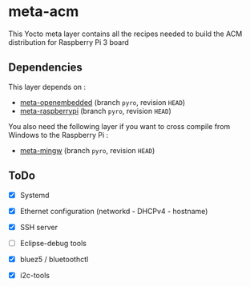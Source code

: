 # meta-acm
This Yocto meta layer contains all the recipes needed to build the ACM distribution for Raspberry Pi 3 board

## Dependencies
This layer depends on :
* [meta-openembedded](https://github.com/openembedded/meta-openembedded.git) (branch `pyro`, revision `HEAD`)
* [meta-raspberrypi](https://github.com/agherzan/meta-raspberrypi.git) (branch `pyro`, revision `HEAD`)

You also need the following layer if you want to cross compile from Windows to the Raspberry Pi :
* [meta-mingw](https://git.yoctoproject.org/git/meta-mingw) (branch `pyro`, revision `HEAD`)

## ToDo
- [x] Systemd
- [x] Ethernet configuration (networkd - DHCPv4 - hostname)
- [x] SSH server
- [ ] Eclipse-debug tools
- [x] bluez5 / bluetoothctl
- [x] i2c-tools


